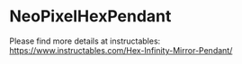 # NeoPixelHexPendant

Please find more details at instructables: https://www.instructables.com/Hex-Infinity-Mirror-Pendant/